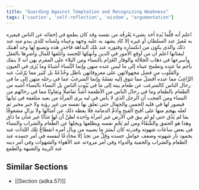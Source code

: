 ```yaml
---
title: "Guarding Against Temptation and Recognizing Weakness"
tags: ['caution', 'self-reflection', 'wisdom', "argumentation"]
---
```


 اعلم أنه قلَّما بُدِهَ أحد بشيء يَعْرفُه من نفسه وقد كان يطمع في إخفائه عن الناس فيعيره به مُعيرٌ عند السلطان أو غيره إلا كاد يشهد به عليه وجهه وعيناه ولسانه للذي يبدو منه عند ذلك والذي يكون من انكساره وفتوره عند تلك البداهة فاحذر هذه وتصنع لها وخد أهبتك لبغتاتها
اعلم أن من أوقع الأمور في الدين وأنهكها للجسد وأتلفها للمال وأضرها بالعقل وأسرعها في ذهاب الجلالة والوقار الغَرَام بالنساء ومن البلاء على المغرم بهن أنه لا ينفك يأجم ما عنده وتطمح عيناه إلى ما ليس عنده منهن
وإنما النِّساء أشباهٌ وما يُرَى في العيون والقلُوب من فضل مجهولاتهن على معروفاتهن باطل وخُدْعَةٌ بل كثير مما يَرْغَبُ عنه الرَّاغِبُ مما عنده أفضلُ مما تتوق إليه نفسُهُ وإنما المترغبُ عما في رحله منهن إلى ما في رحال الناس كالمترغب عن طعام بيته إلى ما في بُيُوت الناس بل النساء بالنساء أشبه من الطعام بالطعام وما في رحال الناس من الأطعمة أشدُّ تفاضلًا وتفاوتًا مما في رحالهم من النساء
ومن العجب أن الرجل الذي لا بأس في لبه يرى المرأة من بعيد متلففة في ثيابها فيصور لها في قلبه الحسن والجمال حتى تعلق بها نفسه من غير رؤية ولا خبر مخبر ثم لعله يهجم منها على أقبح القبح وأَدَمِّ الدمامة فلا يعظه ذلك عن أمثالها ولا يزال مشغوفًا بما لم يَذُق حتى لو لم يبق في الأرض غير امرأة واحدة لظنَّ أن لها شأنًا غير شأن ما ذاق وهذا هو الحمق والشَّقَاءُ
ومن لم يَحْمِ نفسه ويظلفها ويجلها عن الطَّعام والشراب والنساء في بعض ساعات شهوته وقدرته كان أيسَرَ ما يصيبه من وبال أمره انقطاعُ تلك اللذات عنه بخمود نار شهوته وضعف عوامل جسده وقلَّ من تجدُ إلا مخادعًا لنفسه في أمر جسده عند الطعام والشراب والحمية والدواء وفي أمر مروءته عند الأهواء والشهوات وفي أمر دينه عند الريبة والشبهة والطمع

## Similar Sections
- [[Section (adka.57)]]
